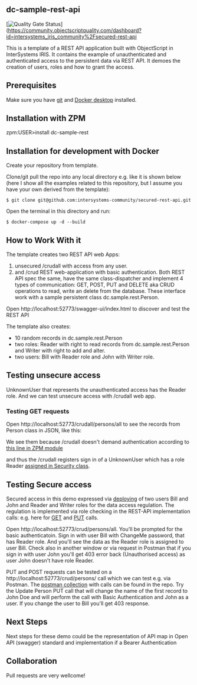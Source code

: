 ## dc-sample-rest-api
[![Quality Gate Status](https://community.objectscriptquality.com/api/project_badges/measure?project=intersystems_iris_community%2Fsecured-rest-api&metric=alert_status)](https://community.objectscriptquality.com/dashboard?id=intersystems_iris_community%2Fsecured-rest-api 

This is a template of a REST API application built with ObjectScript in InterSystems IRIS.
It contains the example of unauthenticated and authenticated access to the persistent data via REST API.
It demoes the creation of users, roles and how to grant the access.

## Prerequisites
Make sure you have [git](https://git-scm.com/book/en/v2/Getting-Started-Installing-Git) and [Docker desktop](https://www.docker.com/products/docker-desktop) installed.

## Installation with ZPM

zpm:USER>install dc-sample-rest

## Installation for development with Docker

Create your repository from template.

Clone/git pull the repo into any local directory e.g. like it is shown below (here I show all the examples related to this repository, but I assume you have your own derived from the template):

```
$ git clone git@github.com:intersystems-community/secured-rest-api.git
```

Open the terminal in this directory and run:

```
$ docker-compose up -d --build
```
## How to Work With it

The template creates two REST API web Apps: 
1. unsecured /crudall with access from any user.
2. and /crud REST web-application with basic authentication. 
 Both REST API spec the same, have the same class-dispatcher and implement 4 types of communication: GET, POST, PUT and DELETE aka CRUD operations to read, write an delete from the database.
These interface work with a sample persistent class dc.sample.rest.Person.

Open http://localhost:52773/swagger-ui/index.html to discover and test the REST API

The template also creates:
 * 10 random records in dc.sample.rest.Person
 * two roles: Reader with right to read records from dc.sample.rest.Person and Writer with right to add and alter.
 * two users: Bill with Reader role and John with Writer role.

## Testing unsecure access

UnknownUser that represents the unauthenticated access has the Reader role. And we can test unsecure access with /crudall web app.

### Testing GET requests

Open http://localhost:52773/crudall/persons/all to see the records from Person class in JSON, like this:

We see them because /crudall doesn't demand authentication according to [this line in ZPM module](https://github.com/evshvarov/secured-rest-api/blob/master/module.xml#L38)

and thus the /crudall registers sign in of a UnknownUser which has a role Reader [assigned in Security class](https://github.com/evshvarov/secured-rest-api/blob/master/src/dc/sample/rest/Security.cls#L48).

## Testing Secure access

Secured access in this demo expressed via [deploying](https://github.com/evshvarov/secured-rest-api/blob/master/src/dc/sample/rest/Security.cls#L8) of two users Bill and John and Reader and Writer roles for the data access regulation.
The regulation is implemented via role checking in the REST-API implementation calls: e.g. here for [GET](https://github.com/evshvarov/secured-rest-api/blob/master/src/dc/sample/rest/PersonREST.cls#L42) and [PUT](https://github.com/evshvarov/secured-rest-api/blob/master/src/dc/sample/rest/PersonREST.cls#115) calls.

Open http://localhost:52773/crud/persons/all. You'll be prompted for the basic authenticatoin. Sign in with user Bill with ChangeMe password, that has Reader role. And you'll see the data as the Reader role is assigned to user Bill.
Check also in another window or via request in Postman that if you sign in with user John you'll get 403 error back (Unauthorised access) as user John doesn't have role Reader.

PUT and POST requests can be tested on a http://localhost:52773/crud/persons/ call which we can test e.g. via Postman. The [postman collection](https://github.com/evshvarov/secured-rest-api/blob/master/secured%20rest-api.postman_collection.json) with calls can be found in the repo.
Try the Update Person PUT call that will change the name of the first record to John Doe and will perform the call with Basic Authentication and John as a user.
If you change the user to Bill you'll get 403 response.


## Next Steps

Next steps for these demo could be the representation of API map in Open API (swagger) standard and implementation if a Bearer Authentication
## Collaboration  

Pull requests are very wellcome!

